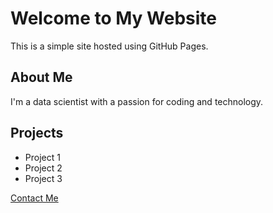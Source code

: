 # Welcome to My Website

This is a simple site hosted using GitHub Pages.

## About Me

I'm a data scientist with a passion for coding and technology.

## Projects

- Project 1
- Project 2
- Project 3

[Contact Me](Prashanth:saip00519@gmail.com)
